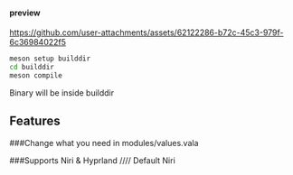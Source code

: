 #### preview


https://github.com/user-attachments/assets/62122286-b72c-45c3-979f-6c36984022f5


```sh
meson setup builddir
cd builddir
meson compile
```

Binary will be inside builddir

## Features
###Change what you need in modules/values.vala

###Supports Niri & Hyprland //// Default Niri